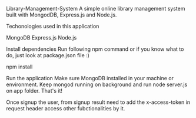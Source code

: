 Library-Management-System
A simple online library management system built with MongodDB, Express.js and Node.js. 

Techonologies used in this application

MongoDB
Express.js
Node.js

Install dependencies
Run following npm command or if you know what to do, just look at package.json file :)

npm install 

Run the application
Make sure MongoDB installed in your machine or environment. Keep mongod running on background and run node server.js on app folder. That's it!

Once signup the user, from signup result need to add the x-access-token in request header access other fubctionalities by it.